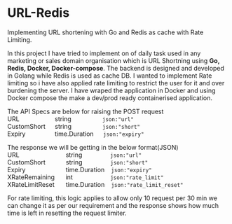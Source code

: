 # URL-Redis
Implementing URL shortening with Go and Redis as cache with Rate Limiting.

In this project I have tried to implement on of daily task used in any marketing or sales domain organisation which is URL Shortning using **Go, Redis, Docker, Docker-compose**. The backend is designed and developed in Golang while Redis is used as cache DB. I wanted to implement Rate limiting so i have also applied rate limiting to restrict the user for it and over burdening the server. I have wraped the application in Docker and using Docker compose the make a dev/prod ready containerised application.

The API Specs are below for raising the POST request <br>
	URL &emsp;&emsp;&emsp;&emsp;&emsp;&ensp;string   &emsp;&emsp;&emsp;&emsp;&ensp;     `json:"url"` <br>
	CustomShort &emsp; string &emsp;&emsp;&emsp;&emsp;&ensp; `json:"short"` <br>
	Expiry &emsp;&emsp;&emsp;&emsp;&ensp;time.Duration &emsp; `json:"expiry"` <br>
  
  
The response we will be getting in the below format(JSON)<br>
	URL       &emsp;&emsp;&emsp;&emsp;&emsp;&emsp;&emsp;  string  &emsp;&emsp;&emsp;&emsp;      `json:"url"`<br>
	CustomShort   &emsp;&emsp;&ensp;&nbsp;  string     &emsp;&emsp;&emsp;&emsp;   `json:"short"`<br>
	Expiry      &ensp;&emsp;&emsp;&emsp;&emsp;&emsp;&ensp;    time.Duration &nbsp;&ensp;`json:"expiry"`<br>
	XRateRemaining   &ensp;&emsp;int    &emsp;&emsp;&emsp;&emsp;&emsp;  &nbsp;    `json:"rate_limit"`<br>
	XRateLimitReset  &nbsp; &emsp;time.Duration &nbsp;&ensp;`json:"rate_limit_reset"`<br>
  
  
For rate limiting, this logic applies to allow only 10 request per 30 min we can change it as per our requirement and the response shows how much time is left in resetting the request limiter.

